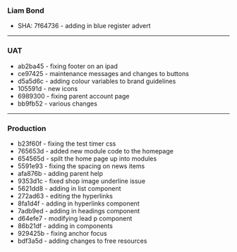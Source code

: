 ### Liam Bond
* SHA: 7f64736 - adding in blue register advert

***
### UAT
* ab2ba45 - fixing footer on an ipad
* ce97425 - maintenance messages and changes to buttons
* d5a5d6c - adding colour variables to brand guidelines
* 105591d - new icons
* 6989300 - fixing parent account page
* bb9fb52 - various changes

***
### Production
* b23f60f - fixing the test timer css
* 765653d - added new module code to the homepage
* 654565d - spilt the home page up into modules
* 5591e93 - fixing the spacing on news items
* afa876b - adding parent help
* 9353d1c - fixed shop image underline issue
* 5621dd8 - adding in list component
* 272ad63 - editing the hyperlinks
* 8fa1d4f - adding in hyperlinks component
* 7adb9ed - adding in headings component
* d64efe7 - modifying lead p component
* 86b21df - adding in components
* 929425b - fixing anchor focus
* bdf3a5d - adding changes to free resources